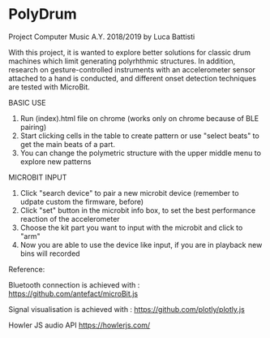# PolyDrum
Project Computer Music A.Y. 2018/2019
by Luca Battisti



With this project, it is wanted to explore better solutions for classic drum machines which limit generating polyrhthmic structures. In addition, research on gesture-controlled instruments with an accelerometer sensor attached to a hand is conducted, and different onset detection techniques are tested with MicroBit. 

BASIC USE
1. Run (index).html file on chrome (works only on chrome because of BLE pairing)
2. Start clicking cells in the table to create pattern or use "select beats" to get the main beats of a part.
3. You can change the polymetric structure with the upper middle menu to explore new patterns

MICROBIT INPUT
1. Click "search device" to pair a new microbit device (remember to udpate custom the firmware, before)
2. Click "set" button in the microbit info box, to set the best performance reaction of the accelerometer
3. Choose the kit part you want to input with the microbit and click to "arm"
4. Now you are able to use the device like input, if you are in playback new bins will recorded






Reference: 

Bluetooth connection is achieved with : 
https://github.com/antefact/microBit.js

Signal visualisation is achieved with :
https://github.com/plotly/plotly.js

Howler JS audio API
https://howlerjs.com/
